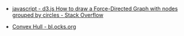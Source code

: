 

- [javascript - d3.js How to draw a Force-Directed Graph with nodes grouped by circles - Stack Overflow ](https://stackoverflow.com/questions/23702543/d3-js-how-to-draw-a-force-directed-graph-with-nodes-grouped-by-circles)

- [Convex Hull - bl.ocks.org ](https://bl.ocks.org/mbostock/4341699)